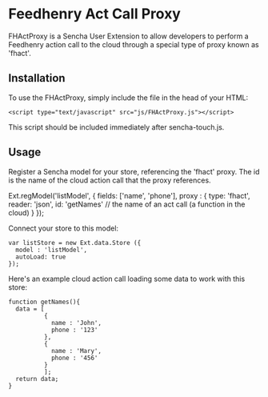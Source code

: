 # Feedhenry Act Call Proxy

FHActProxy is a Sencha User Extension to allow developers to perform a Feedhenry action call to the cloud through a special type of proxy known as 'fhact'. 

## Installation
To use the FHActProxy, simply include the file in the head of your HTML: 

    <script type="text/javascript" src="js/FHActProxy.js"></script>

This script should be included immediately after sencha-touch.js. 

## Usage
Register a Sencha model for your store, referencing the 'fhact' proxy. The id is the name of the cloud action call that the proxy references. 

Ext.regModel('listModel', {
        fields: ['name', 'phone'],
        proxy : {
            type: 'fhact',
            reader: 'json',
            id: 'getNames' // the name of an act call (a function in the cloud)
        }
    });

Connect your store to this model:
  
    var listStore = new Ext.data.Store ({
      model : 'listModel',
      autoLoad: true
    });

Here's an example cloud action call loading some data to work with this store:

    function getNames(){
      data = [
              {
                name : 'John',
                phone : '123'
              },
              {
                name : 'Mary',
                phone : '456'
              }
              ];
      return data;
    }
